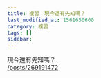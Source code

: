```yaml
---
title: 複習：現今還有先知嗎？
last_modified_at: 1561650600
category: 複習
tags: []
sidebar: 
---
```


<p>現今還有先知嗎？<br/>
<a href="/posts/269191472" target="_blank">/posts/269191472</a></p>
<p> </p>
